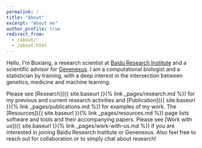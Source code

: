 ```yaml
---
permalink: /
title: "About"
excerpt: "About me"
author_profile: true
redirect_from: 
  - /about/
  - /about.html
---
```


Hello, I'm Boxiang, a research scientist at [Baidu Research Institute](http://research.baidu.com/Index) and a scientific advisor for [Genenexus](http://www.genenexus.com/). I am a computational biologist and a statistician by training, with a deep interest in the intersection between genetics, medicine and machine learning. 

Please see [Research]({{ site.baseurl }}{% link _pages/research.md %}) for my previous and current research activities and [Publication]({{ site.baseurl }}{% link _pages/publications.md %}) for examples of my work. The [Resources]({{ site.baseurl }}{% link _pages/resources.md %}) page lists software and tools and their accompanying papers. Please see [Work with us]({{ site.baseurl }}{% link _pages/work-with-us.md %}) if you are interested in joining Baidu Research Institute or Genenexus. Also feel free to reach out for collaboration or to simply chat about research! 


